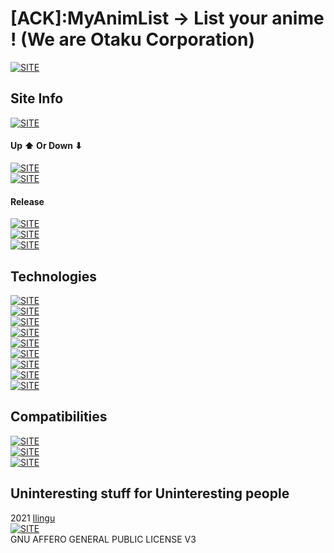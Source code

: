 # [ACK]:MyAnimList -> List your anime ! (We are Otaku Corporation)

[![SITE](https://forthebadge.com/images/badges/check-it-out.svg)](https://myanimchecker.netlify.app)

<!-- [![SITE](https://img.shields.io/discord/823815537138073610.svg?label=Discord&logo=Discord&colorB=7289da&style=for-the-badge)](https://www.youtube.com/watch?v=BsIa_LKojJI) -->

## Site Info

[![SITE](https://img.shields.io/maintenance/yes/2021?style=for-the-badge)](https://myanimchecker.netlify.app/)

#### Up ⬆ Or Down ⬇

[![SITE](https://img.shields.io/website-up-down-green-red/https/myanimchecker.netlify.app.svg?style=for-the-badge)](https://myanimchecker.netlify.app/)  
[![SITE](https://img.shields.io/netlify/034816b9-c9d3-4fd5-800f-2b4ba804bcfc?style=for-the-badge)](https://www.netlify.com/)

#### Release

[![SITE](https://img.shields.io/badge/ACK%20release-LTS%201%20%CE%B212-blue?style=for-the-badge)](https://myanimchecker.netlify.app/Settings)  
[![SITE](https://img.shields.io/badge/MCK%20release-%CE%B22-blue?style=for-the-badge)](https://myanimchecker.netlify.app/Settings)  
[![SITE](https://img.shields.io/badge/Project%20Version-LTS%201.6-blue?style=for-the-badge)](https://myanimchecker.netlify.app/Settings)

## Technologies

[![SITE](https://img.shields.io/badge/dependencies-up%20to%20date-green?style=for-the-badge)](https://www.npmjs.com/)  
[![SITE](https://img.shields.io/static/v1?label=MADE%20WITH&message=REACT&color=61DBFB&style=for-the-badge)](https://reactjs.org/)  
[![SITE](https://forthebadge.com/images/badges/made-with-javascript.svg)](https://developer.mozilla.org/fr/docs/Web/JavaScript)  
[![SITE](https://forthebadge.com/images/badges/built-with-swag.svg)](https://www.youtube.com/watch?v=BsIa_LKojJI)  
[![SITE](https://forthebadge.com/images/badges/uses-html.svg)](https://developer.mozilla.org/fr/docs/Web/HTML)  
[![SITE](https://forthebadge.com/images/badges/uses-css.svg)](https://developer.mozilla.org/fr/docs/Web/CSS)  
[![SITE](https://forthebadge.com/images/badges/uses-js.svg)](https://developer.mozilla.org/fr/docs/Web/JavaScript)  
[![SITE](https://forthebadge.com/images/badges/validated-html5.svg)](https://www.w3schools.com/html/)  
[![SITE](https://forthebadge.com/images/badges/uses-brains.svg)](https://www.youtube.com/watch?v=BsIa_LKojJI)

## Compatibilities

[![SITE](https://img.shields.io/static/v1?label=Compatibility%20With&message=ALL&color=C13B3A&style=for-the-badge)](https://myanimchecker.netlify.app/)  
[![SITE](https://forthebadge.com/images/badges/compatibility-club-penguin.svg)](https://www.youtube.com/watch?v=BsIa_LKojJI)  
[![SITE](https://forthebadge.com/images/badges/compatibility-ie-6.svg)](https://www.youtube.com/watch?v=BsIa_LKojJI)

## Uninteresting stuff for Uninteresting people

2021 [Ilingu](https://github.com/Ilingu)  
[![SITE](https://camo.githubusercontent.com/c917c2ec3ee2436b2b29d756c450401e6435df7857662e6f1c6db4c38e1f96fd/68747470733a2f2f696d672e736869656c64732e696f2f62616467652f4c6963656e73652d47504c25323076332d79656c6c6f772e737667)](https://github.com/Ilingu/ANIMCHECKER/blob/master/LICENSE)  
GNU AFFERO GENERAL PUBLIC LICENSE V3
